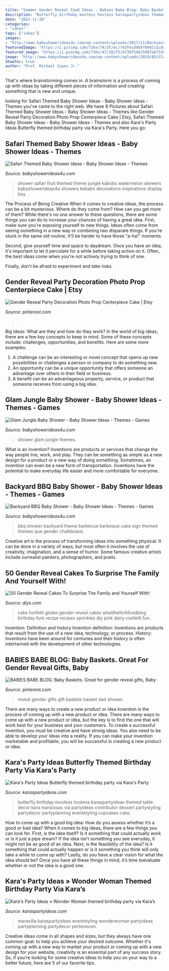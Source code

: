 ```yaml
---
title: "Summer Gender Reveal Food Ideas - Babies Babe Blog: Baby Baskets. Great For Gender Reveal Gifts, Baby"
description: "Butterfly birthday mostess hostess karaspartyideas themed table decor kara mariposas via partyideas contributor dessert partystyling partydecor partyplanning eventstyling cupcakes cake"
date: "2022-11-20"
categories:
- "ideas"
tags: ["ideas"]
images:
- "http://www.babyshowerideas4u.com/wp-content/uploads/2017/11/Backyard-BBQ-Baby-Shower-Food-Station.jpg"
featuredImage: "https://i.pinimg.com/736x/74/3f/ec/743fecd9697894211cdc8e9e0608278f.jpg"
featured_image: "https://i.pinimg.com/736x/47/38/f5/4738f54625897a873383572abec9b688--gender-reveal-gifts-baby-baskets.jpg"
image: "http://www.babyshowerideas4u.com/wp-content/uploads/2019/05/Glam-Jungle-Baby-Shower-600x923.jpg"
ShowToc: true
author: "Prof. Michael Sipes Jr."
---
```



That's where brainstorming comes in. A brainstorm is a process of coming up with ideas by taking different pieces of information and creating something that is new and unique.

	

		
looking for Safari Themed Baby Shower Ideas - Baby Shower Ideas - Themes you've came to the right web. We have 8 Pictures about Safari Themed Baby Shower Ideas - Baby Shower Ideas - Themes like Gender Reveal Party Decoration Photo Prop Centerpiece Cake | Etsy, Safari Themed Baby Shower Ideas - Baby Shower Ideas - Themes and also Kara&#039;s Party Ideas Butterfly themed birthday party via Kara&#039;s Party. Here you go:
		
    
## Safari Themed Baby Shower Ideas - Baby Shower Ideas - Themes

<img loading=lazy src="http://www.babyshowerideas4u.com/wp-content/uploads/2014/05/safari-baby-shower-ideas-food-ideas-fruit-kebabs.jpg" onerror="this.onerror=null;this.src='https://tse3.mm.bing.net/th?id=OIP.Bbew9QhRBBtuWRka4XXfUwHaLJ&amp;pid=15.1';" alt="Safari Themed Baby Shower Ideas - Baby Shower Ideas - Themes">

_Source: babyshowerideas4u.com_

>shower safari fruit themed theme jungle kabobs watermelon skewers babyshowerideas4u showers kebabs decorations inspirations display boy. 

	

The Process of Being Creative
When it comes to creative ideas, the process can be a bit mysterious. Where do they come from? How can you get more of them? While there's no one answer to these questions, there are some things you can do to increase your chances of having a great idea.
First, make sure you're exposing yourself to new things. Ideas often come from seeing something in a new way or combining two disparate things. If you're stuck in the same old routine, it'll be harder to have those "a-ha!" moments.

 Second, give yourself time and space to daydream. Once you have an idea, it's important to let it percolate for a while before taking action on it. Often, the best ideas come when you're not actively trying to think of one.

Finally, don't be afraid to experiment and take risks.

    
## Gender Reveal Party Decoration Photo Prop Centerpiece Cake | Etsy

<img loading=lazy src="https://i.pinimg.com/736x/74/3f/ec/743fecd9697894211cdc8e9e0608278f.jpg" onerror="this.onerror=null;this.src='https://tse3.mm.bing.net/th?id=OIP.ivrGp21t7Y8o35Vd12SyMgHaLe&amp;pid=15.1';" alt="Gender Reveal Party Decoration Photo Prop Centerpiece Cake | Etsy">

_Source: pinterest.com_

>. 

	

Big ideas: What are they and how do they work?
In the world of big ideas, there are a few key concepts to keep in mind. Some of these concepts include: challenges, opportunities, and benefits. Here are some more examples:
1. A challenge can be an interesting or novel concept that opens up new possibilities or challenges a person or company to do something new. 
2. An opportunity can be a unique opportunity that offers someone an advantage over others in their field or business. 
3. A benefit can be an advantageous property, service, or product that someone receives from using a big idea.

    
## Glam Jungle Baby Shower - Baby Shower Ideas - Themes - Games

<img loading=lazy src="http://www.babyshowerideas4u.com/wp-content/uploads/2019/05/Glam-Jungle-Baby-Shower-600x923.jpg" onerror="this.onerror=null;this.src='https://tse2.mm.bing.net/th?id=OIP.pD9KS0ZvweFByoYFHqkZ8AHaLZ&amp;pid=15.1';" alt="Glam Jungle Baby Shower - Baby Shower Ideas - Themes - Games">

_Source: babyshowerideas4u.com_

>shower glam jungle themes. 

	

What is an invention?
Inventions are products or services that change the way people live, work, and play. They can be something as simple as a new design for a product or a new way of doing something. Sometimes, an invention can even be a new form of transportation. Inventions have the potential to make everyday life easier and more comfortable for everyone.

    
## Backyard BBQ Baby Shower - Baby Shower Ideas - Themes - Games

<img loading=lazy src="http://www.babyshowerideas4u.com/wp-content/uploads/2017/11/Backyard-BBQ-Baby-Shower-Food-Station.jpg" onerror="this.onerror=null;this.src='https://tse1.mm.bing.net/th?id=OIP.rQ_PidxfDyxnpx7wVotc8wHaLF&amp;pid=15.1';" alt="Backyard BBQ Baby Shower - Baby Shower Ideas - Themes - Games">

_Source: babyshowerideas4u.com_

>bbq shower backyard theme barbecue barbeque cake sign themed themes que gender chalkboard. 

	

Creative art is the process of transforming ideas into something physical. It can be done in a variety of ways, but most often it involves the use of creativity, imagination, and a sense of humor. Some famous creative artists include surrealist painters, photographers, and poets.

    
## 50 Gender Reveal Cakes To Surprise The Family And Yourself With!

<img loading=lazy src="http://cdn.diys.com/wp-content/uploads/2017/04/Gluten-Free-Funfetti-Cake.jpg" onerror="this.onerror=null;this.src='https://tse2.mm.bing.net/th?id=OIP.5jFTQuW6Y0qiryqsX58FHgHaLI&amp;pid=15.1';" alt="50 Gender Reveal Cakes To Surprise The Family and Yourself With!">

_Source: diys.com_

>cake funfetti gluten gender reveal cakes whattheforkfoodblog birthday fork recipe recipes sprinkles diy pink dairy confetti fun. 

	

Invention: Definition and history
Invention definition: Inventions are products that result from the use of a new idea, technology, or process. History: Inventions have been around for centuries and their history is often intertwined with the development of other technologies.

    
## BABIES BABE BLOG: Baby Baskets. Great For Gender Reveal Gifts, Baby

<img loading=lazy src="https://i.pinimg.com/736x/47/38/f5/4738f54625897a873383572abec9b688--gender-reveal-gifts-baby-baskets.jpg" onerror="this.onerror=null;this.src='https://tse4.mm.bing.net/th?id=OIP.RNSOw8lYhojqT_xh9aOuYADYEg&amp;pid=15.1';" alt="BABIES BABE BLOG: Baby Baskets. Great for gender reveal gifts, Baby">

_Source: pinterest.com_

>reveal gender gifts gift baskets basket dad shower. 

	

There are many ways to create a new product or idea
Invention is the process of coming up with a new product or idea. There are many ways to come up with a new product or idea, but the key is to find the one that will work best for your business and your customers. To create a successful invention, you must be creative and have strong ideas. You also need to be able to develop your ideas into a reality. If you can make your invention marketable and profitable, you will be successful in creating a new product or idea.

    
## Kara&#039;s Party Ideas Butterfly Themed Birthday Party Via Kara&#039;s Party

<img loading=lazy src="http://karaspartyideas.com/wp-content/uploads/2014/04/butterfly5.jpg" onerror="this.onerror=null;this.src='https://tse3.mm.bing.net/th?id=OIP.Hw6dD4o_dAGkm5Ne7Lv8TQHaLo&amp;pid=15.1';" alt="Kara&#039;s Party Ideas Butterfly themed birthday party via Kara&#039;s Party">

_Source: karaspartyideas.com_

>butterfly birthday mostess hostess karaspartyideas themed table decor kara mariposas via partyideas contributor dessert partystyling partydecor partyplanning eventstyling cupcakes cake. 

	

How to come up with a good big idea: How do you assess whether it’s a good or bad idea?
When it comes to big ideas, there are a few things you can look for. First, is the idea itself? Is it something that could actually work or is it just a pipe dream? If the idea isn’t something you see everyday, it might not be as good of an idea. Next, is the feasibility of the idea? Is it something that could actually happen or is it something you think will only take a while to come up with? Lastly, do you have a clear vision for what the idea should be? Once you have all these things in mind, it’s time toevaluate whether or not the idea is a good one.

    
## Kara&#039;s Party Ideas » Wonder Woman Themed Birthday Party Via Kara’s

<img loading=lazy src="https://karaspartyideas.com/wp-content/uploads/2014/06/wonder9.jpg" onerror="this.onerror=null;this.src='https://tse2.mm.bing.net/th?id=OIP.snKwzdAUA8L7CNz7Erwd0AHaLJ&amp;pid=15.1';" alt="Kara&#039;s Party Ideas » Wonder Woman themed birthday party via Kara’s">

_Source: karaspartyideas.com_

>maravilla karaspartyideas eventstyling wonderwoman partyideas partyplanning partydecor pertenecen. 

	

Creative ideas come in all shapes and sizes, but they always have one common goal: to help you achieve your desired outcome. Whether it's coming up with a new way to market your product or coming up with a new design for your website, creativity is an essential part of any success story. So, if you're looking for some creative ideas to help you on your way to a better future, here are 5 of our favorite tips.

